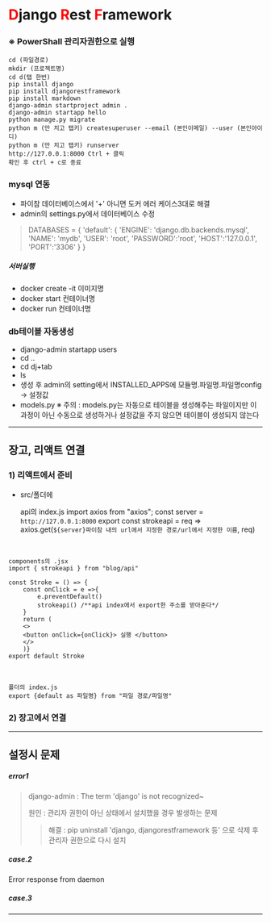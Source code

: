 # <a style = color:red>D</a>jango <a style = color:red>R</a>est <a style = color:red>F</a>ramework
### ※ PowerShall 관리자권한으로 실행 
    cd (파일경로)
    mkdir (프로젝트명)
    cd d(탭 한번)
    pip install django
    pip install djangorestframework
    pip install markdown
    django-admin startproject admin .
    django-admin startapp hello
    python manage.py migrate
    python m (만 치고 탭키) createsuperuser --email (본인이메일) --user (본인아이디)
    python m (만 치고 탭키) runserver
    http://127.0.0.1:8000 Ctrl + 클릭
    확인 후 ctrl + c로 종료

### mysql 연동
- 파이참 데이터베이스에서 '+' 아니면 도커 에러 케이스3대로 해결
- admin의 settings.py에서 데이터베이스 수정<p>
> DATABASES = {
      'default': {
          'ENGINE': 'django.db.backends.mysql',
          'NAME': 'mydb',
          'USER': 'root',
          'PASSWORD':'root',
          'HOST':'127.0.0.1',
          'PORT':'3306'
      }
  }
##### 서버실행
- docker create -it 이미지명
- docker start 컨테이너명
- docker run 컨테이너명
### db테이블 자동생성
- django-admin startapp users
- cd ..
- cd dj+tab
- ls
- 생성 후 admin의 setting에서 INSTALLED_APPS에 모듈명.파일명.파일명config -> 설정값
- models.py
※ 주의 : models.py는 자동으로 테이블을 생성해주는 파일이지만 이 과정이 아닌 수동으로 생성하거나 설정값을 주지 않으면 테이블이 생성되지 않는다

---
## 장고, 리액트 연결
### 1) 리액트에서 준비
- src/폴더에 
  

    api의 index.js
    import axios from "axios";
    const server = `http://127.0.0.1:8000`
    export const strokeapi = req => axios.get(`${server}파이참 내의 url에서 지정한 경로/url에서 지정한 이름`, req)
<br/>

    components의 .jsx
    import { strokeapi } from "blog/api"

    const Stroke = () => {
        const onClick = e =>{
            e.preventDefault()
            strokeapi() /**api index에서 export한 주소를 받아준다*/
        }
        return (
        <>
        <button onClick={onClick}> 실행 </button>
        </>
        )}
    export default Stroke
<br/>

    폴더의 index.js
    export {default as 파일명} from "파일 경로/파일명"

### 2) 장고에서 연결


---
## 설정시 문제
##### error1
> django-admin : The term 'django' is not recognized~<p>
> 원인 : 관리자 권한이 아닌 상태에서 설치했을 경우 발생하는 문제
>> 해결 : pip uninstall 'django, djangorestframework 등' 으로 삭제 후 관리자 권한으로 다시 설치
##### case.2
Error response from daemon

##### case.3


---

